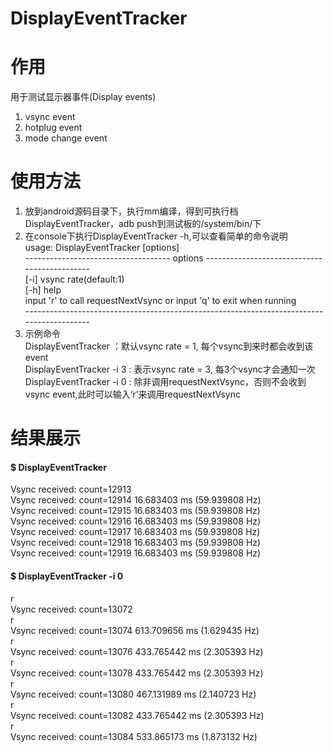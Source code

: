# DisplayEventTracker

# 作用
用于测试显示器事件(Display events)
1. vsync event
2. hotplug event
3. mode change event

# 使用方法
1. 放到android源码目录下，执行mm编译，得到可执行档DisplayEventTracker，adb push到测试板的/system/bin/下
2. 在console下执行DisplayEventTracker -h,可以查看简单的命令说明  
     usage:  DisplayEventTracker [options]  
          ------------------------------------ options ---------------------------------------------  
          [-i] vsync rate(default:1)   
          [-h] help   
          input 'r' to call requestNextVsync or input 'q' to exit when running   
          ------------------------------------------------------------------------------------------   
3. 示例命令      
   DisplayEventTracker ：默认vsync rate = 1, 每个vsync到来时都会收到该event   
   DisplayEventTracker -i 3 : 表示vsync rate = 3, 每3个vsync才会通知一次    
   DisplayEventTracker -i 0 : 除非调用requestNextVsync，否则不会收到vsync event,此时可以输入‘r’来调用requestNextVsync    

# 结果展示    
#### $ DisplayEventTracker       
Vsync received: count=12913           
Vsync received: count=12914     16.683403 ms (59.939808 Hz)      
Vsync received: count=12915     16.683403 ms (59.939808 Hz)      
Vsync received: count=12916     16.683403 ms (59.939808 Hz)    
Vsync received: count=12917     16.683403 ms (59.939808 Hz)    
Vsync received: count=12918     16.683403 ms (59.939808 Hz)     
Vsync received: count=12919     16.683403 ms (59.939808 Hz)      


#### $ DisplayEventTracker -i 0
r    
Vsync received: count=13072     
r    
Vsync received: count=13074     613.709656 ms (1.629435 Hz)    
r        
Vsync received: count=13076     433.765442 ms (2.305393 Hz)    
r   
Vsync received: count=13078     433.765442 ms (2.305393 Hz)     
r    
Vsync received: count=13080     467.131989 ms (2.140723 Hz)     
r    
Vsync received: count=13082     433.765442 ms (2.305393 Hz)    
r   
Vsync received: count=13084     533.865173 ms (1.873132 Hz)    

